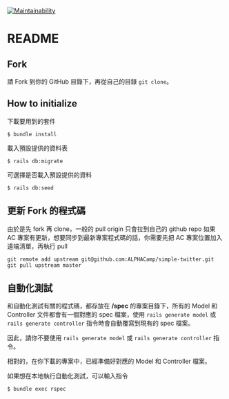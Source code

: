 [![Maintainability](https://api.codeclimate.com/v1/badges/c0609ce113878eab620c/maintainability)](https://codeclimate.com/github/ALPHACamp/simple-twitter-workspace/maintainability)

# README

## Fork
請 Fork 到你的 GitHub 目錄下，再從自己的目錄 `git clone`。

## How to initialize

下載要用到的套件
```
$ bundle install
```
載入預設提供的資料表
```
$ rails db:migrate
```
可選擇是否載入預設提供的資料
```
$ rails db:seed
```

## 更新 Fork 的程式碼

由於是先 fork 再 clone，一般的 pull origin 只會拉到自己的 github repo
如果 AC 專案有更新，想要同步到最新專案程式碼的話，你需要先把 AC 專案位置加入遠端清單，再執行 pull
```
git remote add upstream git@github.com:ALPHACamp/simple-twitter.git
git pull upstream master
```


## 自動化測試

和自動化測試有關的程式碼，都存放在 **/spec** 的專案目錄下，所有的 Model 和 Controller 文件都會有一個對應的 spec 檔案，使用 `rails generate model` 或 `rails generate controller` 指令時會自動覆寫到現有的 spec 檔案。

因此，請你不要使用 `rails generate model` 或 `rails generate controller` 指令。

相對的，在你下載的專案中，已經準備好對應的 Model 和 Controller 檔案。

如果想在本地執行自動化測試，可以輸入指令
```
$ bundle exec rspec
```
